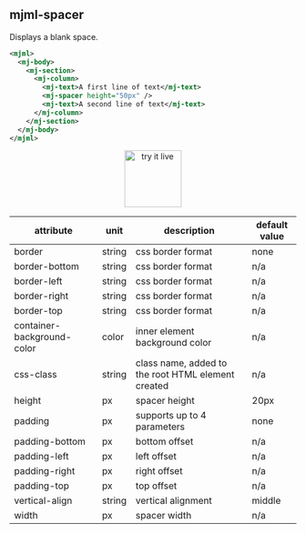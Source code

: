 ## mjml-spacer

Displays a blank space.

```xml
<mjml>
  <mj-body>
    <mj-section>
      <mj-column>
        <mj-text>A first line of text</mj-text>
        <mj-spacer height="50px" />
        <mj-text>A second line of text</mj-text>
      </mj-column>
    </mj-section>
  </mj-body>
</mjml>
```

<p align="center">
  <a href="https://mjml.io/try-it-live/components/spacer">
    <img width="100px" src="https://mjml.io/assets/img/svg/TRYITLIVE.svg" alt="try it live" />
  </a>
</p>

attribute                   | unit        | description                    | default value
----------------------------|-------------|--------------------------------|------------------------------
border                      | string      | css border format              | none
border-bottom               | string      | css border format              | n/a
border-left                 | string      | css border format              | n/a
border-right                | string      | css border format              | n/a
border-top                  | string      | css border format              | n/a
container-background-color   | color         | inner element background color  | n/a
css-class                   | string      | class name, added to the root HTML element created | n/a
height                      | px          | spacer height                  | 20px
padding                      | px            | supports up to 4 parameters     | none
padding-bottom               | px            | bottom offset                   | n/a
padding-left                 | px            | left offset                     | n/a
padding-right                | px            | right offset                    | n/a
padding-top                  | px            | top offset                      | n/a
vertical-align              | string      | vertical alignment                 | middle
width                       | px          | spacer width                   | n/a

